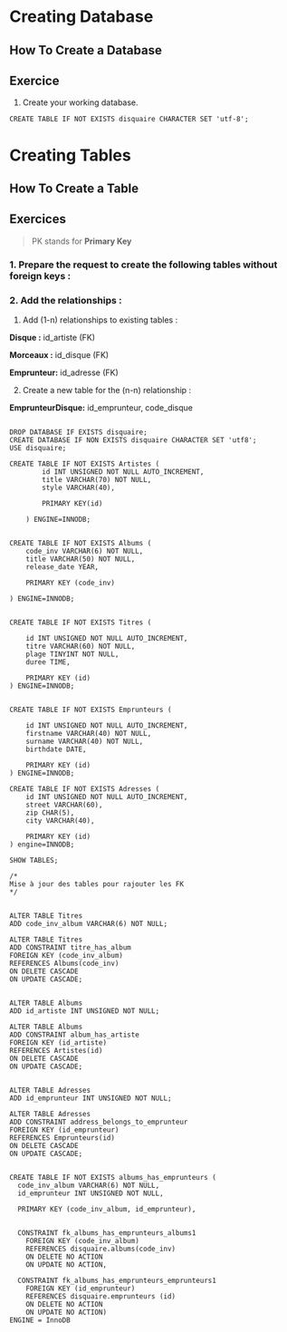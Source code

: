 # Creating Database

## How To Create a Database

## Exercice
1. Create your working database.

```
CREATE TABLE IF NOT EXISTS disquaire CHARACTER SET 'utf-8';
```

# Creating Tables

## How To Create a Table

## Exercices
> PK stands for **Primary Key**
### 1. **Prepare** the request to create the following tables **without foreign keys** :


### 2. Add the relationships :

1. Add (1-n) relationships to existing tables :

**Disque :** id_artiste (FK)

**Morceaux :**  id_disque (FK)

**Emprunteur:** id_adresse (FK)

2. Create a new table for the (n-n) relationship :

**EmprunteurDisque:** id_emprunteur, code_disque


```

DROP DATABASE IF EXISTS disquaire;
CREATE DATABASE IF NON EXISTS disquaire CHARACTER SET 'utf8';
USE disquaire;

CREATE TABLE IF NOT EXISTS Artistes (
        id INT UNSIGNED NOT NULL AUTO_INCREMENT,
		title VARCHAR(70) NOT NULL,
        style VARCHAR(40),
        
        PRIMARY KEY(id)

    ) ENGINE=INNODB;
    

CREATE TABLE IF NOT EXISTS Albums (
	code_inv VARCHAR(6) NOT NULL,
    title VARCHAR(50) NOT NULL,
    release_date YEAR,

	PRIMARY KEY (code_inv)
    
) ENGINE=INNODB;


CREATE TABLE IF NOT EXISTS Titres (

	id INT UNSIGNED NOT NULL AUTO_INCREMENT,
	titre VARCHAR(60) NOT NULL,
    plage TINYINT NOT NULL,
    duree TIME,
    
    PRIMARY KEY (id)
) ENGINE=INNODB;


CREATE TABLE IF NOT EXISTS Emprunteurs (

	id INT UNSIGNED NOT NULL AUTO_INCREMENT,
    firstname VARCHAR(40) NOT NULL, 
    surname VARCHAR(40) NOT NULL,
    birthdate DATE,
    
    PRIMARY KEY (id)
) ENGINE=INNODB;

CREATE TABLE IF NOT EXISTS Adresses (
	id INT UNSIGNED NOT NULL AUTO_INCREMENT,
    street VARCHAR(60),
    zip CHAR(5),
    city VARCHAR(40),
    
    PRIMARY KEY (id)
) engine=INNODB;

SHOW TABLES;

/*
Mise à jour des tables pour rajouter les FK
*/


ALTER TABLE Titres
ADD code_inv_album VARCHAR(6) NOT NULL;

ALTER TABLE Titres
ADD CONSTRAINT titre_has_album
FOREIGN KEY (code_inv_album)
REFERENCES Albums(code_inv)
ON DELETE CASCADE
ON UPDATE CASCADE;


ALTER TABLE Albums
ADD id_artiste INT UNSIGNED NOT NULL;

ALTER TABLE Albums
ADD CONSTRAINT album_has_artiste
FOREIGN KEY (id_artiste)
REFERENCES Artistes(id)
ON DELETE CASCADE
ON UPDATE CASCADE;


ALTER TABLE Adresses
ADD id_emprunteur INT UNSIGNED NOT NULL;

ALTER TABLE Adresses
ADD CONSTRAINT address_belongs_to_emprunteur
FOREIGN KEY (id_emprunteur)
REFERENCES Emprunteurs(id)
ON DELETE CASCADE
ON UPDATE CASCADE;


CREATE TABLE IF NOT EXISTS albums_has_emprunteurs (
  code_inv_album VARCHAR(6) NOT NULL,
  id_emprunteur INT UNSIGNED NOT NULL,

  PRIMARY KEY (code_inv_album, id_emprunteur),


  CONSTRAINT fk_albums_has_emprunteurs_albums1
    FOREIGN KEY (code_inv_album)
    REFERENCES disquaire.albums(code_inv)
    ON DELETE NO ACTION
    ON UPDATE NO ACTION,

  CONSTRAINT fk_albums_has_emprunteurs_emprunteurs1
    FOREIGN KEY (id_emprunteur)
    REFERENCES disquaire.emprunteurs (id)
    ON DELETE NO ACTION
    ON UPDATE NO ACTION)
ENGINE = InnoDB
```

